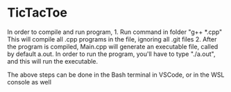 # TicTacToe

In order to compile and run program,
    1. Run command in folder "g++ *.cpp" This will compile all .cpp programs in the file, ignoring all .git files
    2. After the program is compiled, Main.cpp will generate an executable file, called by default a.out. In order to run the program, you'll have to type "./a.out", and this will run the executable. 

The above steps can be done in the Bash terminal in VSCode, or in the WSL console as well